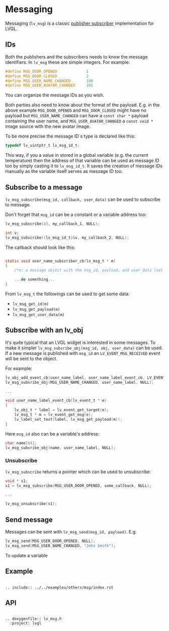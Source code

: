 # Messaging

Messaging (`lv_msg`) is a classic [publisher subscriber](https://en.wikipedia.org/wiki/Publish%E2%80%93subscribe_pattern) implementation for LVGL.

## IDs
Both the publishers and the subscribers needs to know the message identifiers.
In `lv_msg` these are simple integers. For example:
```c
#define MSG_DOOR_OPENED             1
#define MSG_DOOR_CLOSED             2
#define MSG_USER_NAME_CHANGED       100
#define MSG_USER_AVATAR_CHANGED     101
```

You can organize the message IDs as you wish.

Both parties also need to know about the format of the payload. E.g. in the above example
`MSG_DOOR_OPENED` and `MSG_DOOR_CLOSED` might have no payload but `MSG_USER_NAME_CHANGED` can have a `const char *` payload containing the user name, and `MSG_USER_AVATAR_CHANGED` a `const void *` image source with the new avatar image.

To be more precise the message ID`s type is declared like this:
```c
typedef lv_uintptr_t lv_msg_id_t;
```

This way, if you a value in stored in a global variable (e.g. the current temperature) then the address of that variable can be used as message ID too by simply casting it to `lv_msg_id_t`. It saves the creation of message IDs manually as the variable itself serves as message ID too.


## Subscribe to a message

`lv_msg_subscribe(msg_id, callback, user_data)` can be used to subscribe to message.


Don't forget that `msg_id` can be a constant or a variable address too:
```c
lv_msg_subscribe(45, my_callback_1, NULL);

int v;
lv_msg_subscribe((lv_msg_id_t)&v, my_callback_2, NULL);
```

The callback should look like this:
```c

static void user_name_subscriber_cb(lv_msg_t * m)
{
    /*m: a message object with the msg_id, payload, and user_data (set during subscription)*/

    ...do something...
}
```

From `lv_msg_t` the followings can be used to get some data:
- `lv_msg_get_id(m)`
- `lv_msg_get_payload(m)`
- `lv_msg_get_user_data(m)`

## Subscribe with an lv_obj
It's quite typical that an LVGL widget is interested in some messages.
To make it simpler `lv_msg_subsribe_obj(msg_id, obj, user_data)` can be used.
If a new message is published with `msg_id` an `LV_EVENT_MSG_RECEIVED` event will be sent to the object.

For example:
```c
lv_obj_add_event_cb(user_name_label, user_name_label_event_cb, LV_EVENT_MSG_RECEIVED, NULL);
lv_msg_subsribe_obj(MSG_USER_NAME_CHANGED, user_name_label, NULL);

...

void user_name_label_event_cb(lv_event_t * e)
{
    lv_obj_t * label = lv_event_get_target(e);
    lv_msg_t * m = lv_event_get_msg(e);
    lv_label_set_text(label, lv_msg_get_payload(m));
}

```

Here `msg_id` also can be a variable's address:
```c
char name[64];
lv_msg_subsribe_obj(name, user_name_label, NULL);
```

### Unsubscribe
`lv_msg_subscribe` returns a pointer which can be used to unsubscribe:
```c
void * s1;
s1 = lv_msg_subscribe(MSG_USER_DOOR_OPENED, some_callback, NULL);

...

lv_msg_unsubscribe(s1);
```

## Send message

Messages can be sent with `lv_msg_send(msg_id, payload)`. E.g.
```c
lv_msg_send(MSG_USER_DOOR_OPENED, NULL);
lv_msg_send(MSG_USER_NAME_CHANGED, "John Smith");
```

To update a variable

## Example

```eval_rst

.. include:: ../../examples/others/msg/index.rst

```
## API


```eval_rst

.. doxygenfile:: lv_msg.h
  :project: lvgl

```
